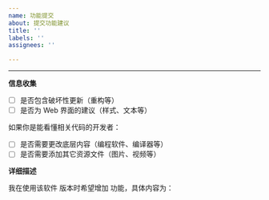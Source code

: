 ```yaml
---
name: 功能提交
about: 提交功能建议
title: ''
labels: ''
assignees: ''

---
```


---

**信息收集**

- [ ] 是否包含破坏性更新（重构等）
- [ ] 是否为 Web 界面的建议（样式、文本等）

如果你是能看懂相关代码的开发者：

- [ ] 是否需要更改底层内容（编程软件、编译器等）
- [ ] 是否需要添加其它资源文件（图片、视频等）

**详细描述**

我在使用该软件   版本时希望增加   功能，具体内容为：



